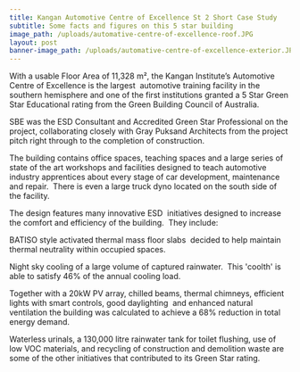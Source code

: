 ```yaml
---
title: Kangan Automotive Centre of Excellence St 2 Short Case Study
subtitle: Some facts and figures on this 5 star building
image_path: /uploads/automative-centre-of-excellence-roof.JPG
layout: post
banner-image_path: /uploads/automative-centre-of-excellence-exterior.JPG
---
```



With a usable Floor Area of 11,328 m², the Kangan Institute’s Automotive Centre of Excellence is the largest  automotive training facility in the southern hemisphere and one of the first institutions granted a 5 Star Green Star Educational rating from the Green Building Council of Australia.

SBE was the ESD Consultant and Accredited Green Star Professional on the project, collaborating closely with Gray Puksand Architects from the project pitch right through to the completion of construction.

The building contains office spaces, teaching spaces and a large series of state of the art workshops and facilities designed to teach automotive industry apprentices about every stage of car development, maintenance and repair.  There is even a large truck dyno located on the south side of the facility.

The design features many innovative ESD  initiatives designed to increase the comfort and efficiency of the building.  They include:

BATISO style activated thermal mass floor slabs  decided to help maintain thermal neutrality within occupied spaces.

Night sky cooling of a large volume of captured rainwater.  This 'coolth' is able to satisfy 46% of the annual cooling load.

Together with a 20kW PV array, chilled beams, thermal chimneys, efficient lights with smart controls, good daylighting  and enhanced natural ventilation the building was calculated to achieve a 68% reduction in total energy demand.

Waterless urinals, a 130,000 litre rainwater tank for toilet flushing, use of low VOC materials, and recycling of construction and demolition waste are some of the other initiatives that contributed to its Green Star rating.